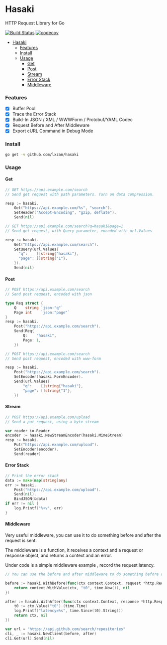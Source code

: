 # Hasaki

HTTP Request Library for Go

[![Build Status][1]][2] [![codecov][3]][4]

[1]: https://github.com/lxzan/hasaki/workflows/Go%20Test/badge.svg?branch=master
[2]: https://github.com/lxzan/hasaki/actions?query=branch%3Amaster
[3]: https://codecov.io/gh/lxzan/hasaki/graph/badge.svg?token=0VY55RLS3G
[4]: https://codecov.io/gh/lxzan/hasaki

- [Hasaki](#hasaki)
    - [Features](#features)
    - [Install](#install)
    - [Usage](#usage)
      - [Get](#get)
      - [Post](#post)
      - [Stream](#stream)
      - [Error Stack](#error-stack)
      - [Middleware](#middleware)

### Features

-   [x] Buffer Pool
-   [x] Trace the Error Stack
-   [x] Build-In JSON / XML / WWWForm / Protobuf/YAML Codec 
-   [x] Request Before and After Middleware
-   [x] Export cURL Command in Debug Mode

### Install

```bash
go get -v github.com/lxzan/hasaki
```

### Usage

#### Get

```go
// GET https://api.example.com/search
// Send get request with path parameters. Turn on data compression.

resp := hasaki.
    Get("https://api.example.com/%s", "search").
    SetHeader("Accept-Encoding", "gzip, deflate").
    Send(nil)
```

```go
// GET https://api.example.com/search?q=hasaki&page=1
// Send get request, with Query parameter, encoded with url.Values

resp := hasaki.
    Get("https://api.example.com/search").
    SetQuery(url.Values{
      "q":    []string{"hasaki"},
      "page": []string{"1"},
    }).
    Send(nil)
```

#### Post

```go
// POST https://api.example.com/search
// Send post request, encoded with json

type Req struct {
    Q    string `json:"q"`
    Page int    `json:"page"`
}
resp := hasaki.
    Post("https://api.example.com/search").
    Send(Req{
        Q:    "hasaki",
        Page: 1,
    })
```

```go
// POST https://api.example.com/search
// Send post request, encoded with www-form

resp := hasaki.
    Post("https://api.example.com/search").
    SetEncoder(hasaki.FormEncoder).
    Send(url.Values{
        "q":    []string{"hasaki"},
        "page": []string{"1"},
    })
```

#### Stream

```go
// POST https://api.example.com/upload
// Send a put request, using a byte stream

var reader io.Reader
encoder := hasaki.NewStreamEncoder(hasaki.MimeStream)
resp := hasaki.
    Put("https://api.example.com/upload").
    SetEncoder(encoder).
    Send(reader)
```

#### Error Stack

```go
// Print the error stack
data := make(map[string]any)
err := hasaki.
    Post("https://api.example.com/upload").
    Send(nil).
    BindJSON(&data)
if err != nil {
    log.Printf("%+v", err)
}
```

#### Middleware

Very useful middleware, you can use it to do something before and after the request is sent.

The middleware is a function, it receives a context and a request or response object, and returns a context and an error.

Under code is a simple middleware example , record the request latency.

```go
// You can use the before and after middleware to do something before and after the request is sent

before := hasaki.WithBefore(func(ctx context.Context, request *http.Request) (context.Context, error) {
    return context.WithValue(ctx, "t0", time.Now()), nil
})

after := hasaki.WithAfter(func(ctx context.Context, response *http.Response) (context.Context, error) {
    t0 := ctx.Value("t0").(time.Time)
    log.Printf("latency=%s", time.Since(t0).String())
    return ctx, nil
})

var url = "https://api.github.com/search/repositories"
cli, _ := hasaki.NewClient(before, after)
cli.Get(url).Send(nil)
```